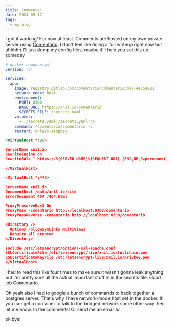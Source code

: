 ```yaml
---
title: Comments!
date: 2024-09-17
tags:
  - my-blog
---
```


I got it working! For now at least. Comments are hosted on my own private server using [Comentario](https://docs.comentario.app/). I don't feel like doing a full writeup right now but uhhhhh I'll just dump my config files, maybe it'll help you set this up someday

```yaml
# docker-compose.yml
version: '3'

services:
  app:
    image: registry.gitlab.com/comentario/comentario:dev-4e35a801
    network_mode: host
    environment:
      PORT: 8300
      BASE_URL: https://xnil.io/comentario
      SECRETS_FILE: /secrets.yaml
    volumes:
      - ./secrets.yaml:/secrets.yaml:ro
    command: /comentario/comentario -v
    restart: unless-stopped
```

```xml
<VirtualHost *:80>

ServerName xnil.io
RewriteEngine on
RewriteRule ^ https://%{SERVER_NAME}%{REQUEST_URI} [END,NE,R=permanent]

</VirtualHost>

<VirtualHost *:443>

ServerName xnil.io
DocumentRoot /data/xnil.io/site
ErrorDocument 404 /404.html

ProxyPreserveHost On
ProxyPass /comentario http://localhost:8300/comentario
ProxyPassReverse /comentario http://localhost:8300/comentario

<Directory />
  Options FollowSymLinks MultiViews
  Require all granted
</Directory>

Include /etc/letsencrypt/options-ssl-apache.conf
SSLCertificateFile /etc/letsencrypt/live/xnil.io/fullchain.pem
SSLCertificateKeyFile /etc/letsencrypt/live/xnil.io/privkey.pem
</VirtualHost>
```

I had to read this like four times to make sure it wasn't gonna leak anything but I'm pretty sure all the actual important stuff is in the secrets file. Good job Comentario.

Oh yeah also I had to google a bunch of commands to hack together a postgres server. That's why I have network-mode host set in the docker. If you can get a container to talk to the bridged network some other way then let me know. In the comments! Or send me an email lol.

ok bye!

